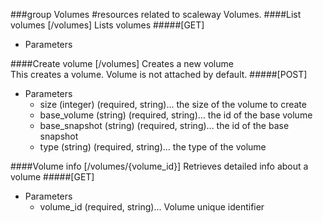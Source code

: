 

###group Volumes
#resources related to scaleway Volumes.
####List volumes [/volumes]
Lists volumes
#####[GET]

+ Parameters

####Create volume [/volumes]
Creates a new volume<br />This creates a volume. Volume is not attached by default.
#####[POST]

+ Parameters
	+ size (integer) (required, string)... the size of the volume to create
	+ base_volume (string) (required, string)... the id of the base volume
	+ base_snapshot (string) (required, string)... the id of the base snapshot
	+ type (string) (required, string)... the type of the volume

####Volume info [/volumes/{volume_id}]
Retrieves detailed info about a volume
#####[GET]

+ Parameters
	+ volume_id (required, string)... Volume unique identifier

